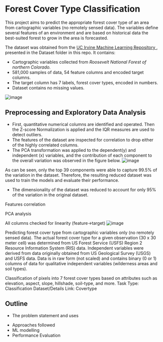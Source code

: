 # Forest Cover Type Classification

This project aims to predict the appropriate forest cover type of an area from cartographic variables (no remotely sensed data). The variables define several features of an environment and are based on historical data the best-suited forest to grow in the area is forecasted. 

The dataset was obtained from the [UC Irvine Machine Learning Repository ](https://archive.ics.uci.edu/dataset/31/covertype), presented in the Dataset folder in this repo. It contains: 
* Cartographic variables collected from _Roosevelt National Forest of northern Colorado._
*  581,000 samples of data, 54 feature columns and encoded target columns.
*  The target column has 7 labels, forest cover types, encoded in numbers.
*  Dataset contains no missing values.


![image](https://github.com/Noah-Yohannes/Covertype_Forest-Classification/assets/112534387/fcf064d7-0d23-42f4-8945-b536173d2ec2)


## Preprocessing and Exploratory Data Analysis

* First, quantitative numerical columns are identified and operated. Then the Z-score Normalization is applied and the IQR measures are used to detect outliers.
* The features of the dataset are inspected for correlation to drop either of the highly correlated columns.
* The PCA transformation was applied to the dependent(y) and independent (x) variables, and the contribution of each component to the overall variation was observed in the figure below.
  ![image](https://github.com/Noah-Yohannes/Covertype_Forest-Classification/assets/112534387/6c9168e4-a7b0-4120-b2f2-6400ec274d79)

As can be seen, only the top 39 components were able to capture 99.5% of the variation in the dataset. Therefore, the resulting reduced dataset was used to train the models and evaluate their performance. 
  
*  The dimensionality of the dataset was reduced to account for only 95% of the variation in the original dataset. 

Features correlation

PCA analysis

All columns checked for linearity (feature->target)
![image](https://github.com/Noah-Yohannes/Covertype_Forest-Classification/assets/112534387/fd3a04f9-f6fc-48bf-bdae-a7b4f025dec2)





Predicting forest cover type from cartographic variables only (no remotely sensed data).  The actual forest cover type for a given observation (30 x 30 meter cell) was determined from US Forest Service (USFS) Region 2 Resource Information System (RIS) data.  Independent variables were derived from data originally obtained from US Geological Survey (USGS) and USFS data.  Data is in raw form (not scaled) and contains binary (0 or 1) columns of data for qualitative independent variables (wilderness areas and soil types).

Classification of pixels into 7 forest cover types based on attributes such as elevation, 
aspect, slope, hillshade, soil-type, and more.
Task Type: Classification
Dataset/Details Link: Covertype


## Outline

* The problem statement and uses
- Approaches followed
- ML modelling
- Performance Evaluation




